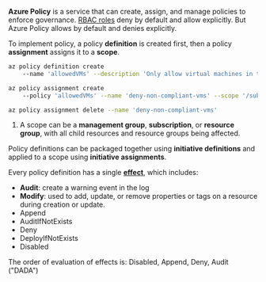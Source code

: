 **Azure Policy** is a service that can create, assign, and manage policies to enforce governance. 
[RBAC roles](RBAC#roles) deny by default and allow explicitly. But Azure Policy allows by default and denies explicitly.

To implement policy, a policy **definition** is created first, then a policy **assignment** assigns it to a **scope**. 

```sh
az policy definition create 
    --name 'allowedVMs' --description 'Only allow virtual machines in the defined SKUs' --mode ALL --rules '{...}' --params '{...}'

az policy assignment create 
    --policy 'allowedVMs' --name 'deny-non-compliant-vms' --scope '/subscriptions/<Subscription ID>' -p # (1)

az policy assignment delete --name 'deny-non-compliant-vms'
```

1. A scope can be a **management group**, **subscription**, or **resource group**, with all child resources and resource groups being affected.

Policy definitions can be packaged together using **initiative definitions** and applied to a scope using **initiative assignments**.

Every policy definition has a single [**effect**](https://docs.microsoft.com/en-us/azure/governance/policy/concepts/effects), which includes:

- **Audit**: create a warning event in the log
- **Modify**: used to add, update, or remove properties or tags on a resource during creation or update.
- Append
- AuditIfNotExists
- Deny
- DeployIfNotExists
- Disabled

The order of evaluation of effects is: Disabled, Append, Deny, Audit ("DADA")
